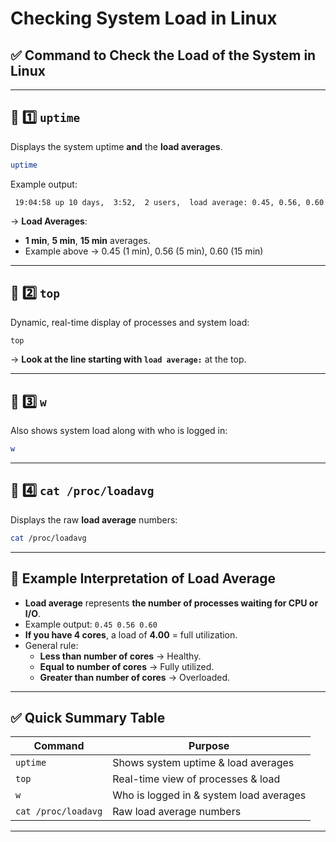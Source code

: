 # Checking System Load in Linux

## ✅ Command to Check the Load of the System in Linux

---

## 📌 1️⃣ `uptime`
Displays the system uptime **and** the **load averages**.
```bash
uptime
```
Example output:
```
 19:04:58 up 10 days,  3:52,  2 users,  load average: 0.45, 0.56, 0.60
```
→ **Load Averages**:
- **1 min**, **5 min**, **15 min** averages.
- Example above → 0.45 (1 min), 0.56 (5 min), 0.60 (15 min)

---

## 📌 2️⃣ `top`
Dynamic, real-time display of processes and system load:
```bash
top
```
→ **Look at the line starting with `load average:`** at the top.

---

## 📌 3️⃣ `w`
Also shows system load along with who is logged in:
```bash
w
```

---

## 📌 4️⃣ `cat /proc/loadavg`
Displays the raw **load average** numbers:
```bash
cat /proc/loadavg
```

---

## 📌 Example Interpretation of Load Average
- **Load average** represents **the number of processes waiting for CPU or I/O**.
- Example output: `0.45 0.56 0.60`
- **If you have 4 cores**, a load of **4.00** = full utilization.
- General rule:
  - **Less than number of cores** → Healthy.
  - **Equal to number of cores** → Fully utilized.
  - **Greater than number of cores** → Overloaded.

---

## ✅ Quick Summary Table

| **Command**            | **Purpose**                                |
|-----------------------|--------------------------------------------|
| `uptime`              | Shows system uptime & load averages       |
| `top`                 | Real-time view of processes & load       |
| `w`                   | Who is logged in & system load averages |
| `cat /proc/loadavg`   | Raw load average numbers                 |

---
